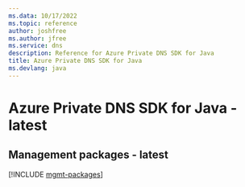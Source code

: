 ```yaml
---
ms.data: 10/17/2022
ms.topic: reference
author: joshfree
ms.author: jfree
ms.service: dns
description: Reference for Azure Private DNS SDK for Java
title: Azure Private DNS SDK for Java
ms.devlang: java
---
```

# Azure Private DNS SDK for Java - latest

## Management packages - latest
[!INCLUDE [mgmt-packages](private-dns-mgmt-index.md)]